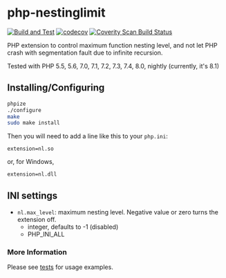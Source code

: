 # php-nestinglimit

[![Build and Test](https://github.com/sjinks/php_nestinglevel/actions/workflows/test.yml/badge.svg)](https://github.com/sjinks/php_nestinglevel/actions/workflows/test.yml) [![codecov](https://codecov.io/gh/sjinks/php_nestinglevel/branch/master/graph/badge.svg)](https://codecov.io/gh/sjinks/php_nestinglevel) [![Coverity Scan Build Status](https://img.shields.io/coverity/scan/11203.svg)](https://scan.coverity.com/projects/sjinks-php_nestinglevel)

PHP extension to control maximum function nesting level, and not let PHP crash with segmentation fault due to infinite recursion.

Tested with PHP 5.5, 5.6, 7.0, 7.1, 7.2, 7.3, 7.4, 8.0, nightly (currently, it's 8.1)

## Installing/Configuring

```bash
phpize
./configure
make
sudo make install
```

Then you will need to add a line like this to your `php.ini`:

```
extension=nl.so
```

or, for Windows,

```
extension=nl.dll
```

## INI settings

  * `nl.max_level`: maximum nesting level. Negative value or zero turns the extension off.
    * integer, defaults to -1 (disabled)
    * PHP_INI_ALL

### More Information

Please see [tests](https://github.com/sjinks/php_nestinglevel/tree/master/tests) for usage examples.
